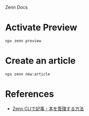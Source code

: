 Zenn Docs
# Activate Preview

```
npx zenn preview
```

# Create an article
```
npx zenn new:article
```


# References

- [Zenn CLIで記事・本を管理する方法](https://zenn.dev/zenn/articles/zenn-cli-guide)